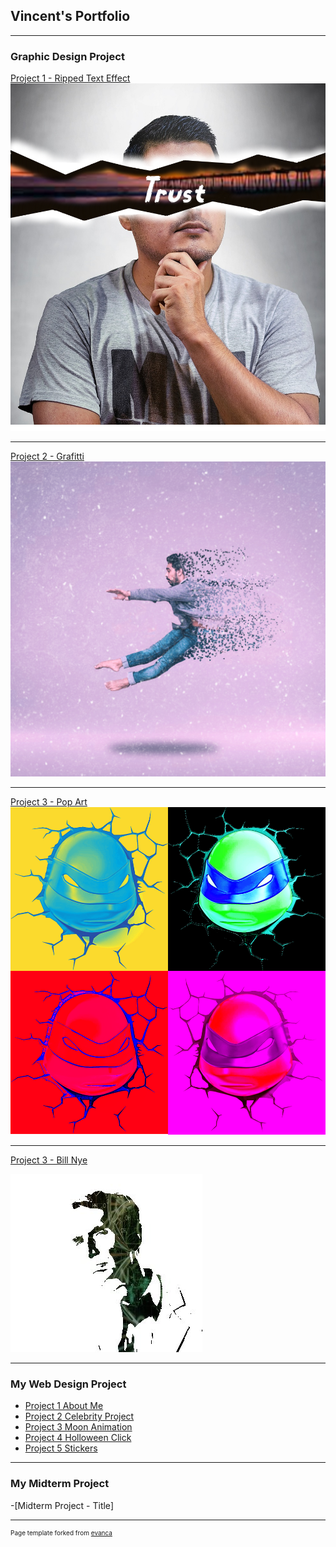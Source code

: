 ## Vincent's Portfolio

---

### Graphic Design Project 

[Project 1 - Ripped Text Effect](/sample_page)
<img src="images/Trust.png?raw=true"/>

---
[Project 2 - Grafitti](/pdf/sample_presentation.pdf)
<img src="images/Grafitti.jpg?raw=true"/>

---
[Project 3 - Pop Art](http://example.com/)
<img src="images/Pop.png?raw=true"/>

---
[Project 3 - Bill Nye](/sample_page)

<img src="images/BillNye.jpg?raw=true"/>

---
### My Web Design Project

- [Project 1 About Me](https://trinket.io/html/4c63708f0b)
- [Project 2 Celebrity Project](https://trinket.io/html/bfc85d2eab)
- [Project 3 Moon Animation](https://trinket.io/html/adda25370a)
- [Project 4 Holloween Click](https://trinket.io/html/6ec44978be)
- [Project 5 Stickers](https://trinket.io/html/00cbbd6616)

---
### My Midterm Project

-[Midterm Project - Title]


---
<p style="font-size:10px">Page template forked from <a href="https://github.com/evanca/quick-portfolio">evanca</a></p>
<!-- Remove above link if you don't want to attibute -->
